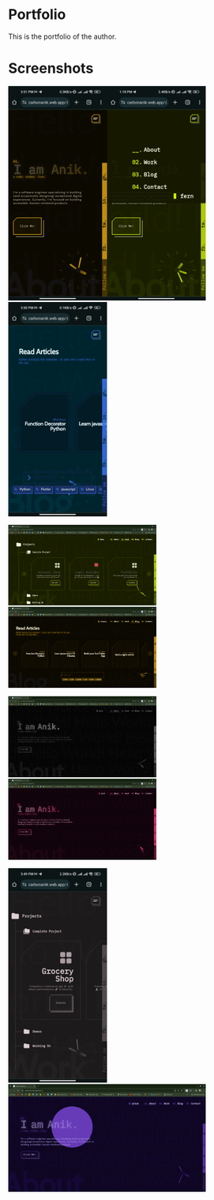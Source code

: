 # Portfolio

This is the portfolio of the author.

# Screenshots

<img src="screenshots/about_mobile_canary.jpg" width="200"><img src="screenshots/about_mobile_farn_menu_down.jpg" width="200"><img src="screenshots/blog_mobile_space.jpg" width="200">

<img src="screenshots/project_pc_fern.png" width="300"><img src="screenshots/blog_pc_canary.png" width="300">

<img src="screenshots/intro_pc_moto.png" width="300"><img src="screenshots/intro_pc_pink.png" width="300">

<img src="screenshots/work_mobile_mute.jpg" width="200"><img src="screenshots/about_pc_prism.png" width="400">
